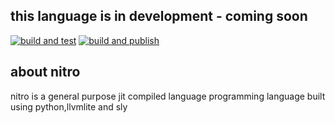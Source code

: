 ## this language is in development - coming soon 

[![build and test](https://github.com/nitro-lang/nitro/actions/workflows/test.yml/badge.svg)](https://github.com/nitro-lang/nitro/actions/workflows/test.yml)
[![build and publish](https://github.com/nitro-lang/nitro/actions/workflows/build.yml/badge.svg)](https://github.com/nitro-lang/nitro/actions/workflows/build.yml)
## about nitro
nitro is a general purpose jit compiled language programming language built using python,llvmlite and sly
